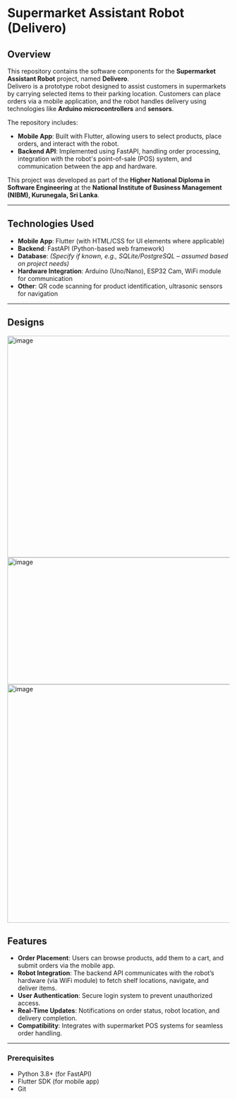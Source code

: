 # Supermarket Assistant Robot (Delivero)

## Overview
This repository contains the software components for the **Supermarket Assistant Robot** project, named **Delivero**.  
Delivero is a prototype robot designed to assist customers in supermarkets by carrying selected items to their parking location. Customers can place orders via a mobile application, and the robot handles delivery using technologies like **Arduino microcontrollers** and **sensors**.

The repository includes:
- **Mobile App**: Built with Flutter, allowing users to select products, place orders, and interact with the robot.  
- **Backend API**: Implemented using FastAPI, handling order processing, integration with the robot's point-of-sale (POS) system, and communication between the app and hardware.  

This project was developed as part of the **Higher National Diploma in Software Engineering** at the **National Institute of Business Management (NIBM), Kurunegala, Sri Lanka**.

---

## Technologies Used
- **Mobile App**: Flutter (with HTML/CSS for UI elements where applicable)  
- **Backend**: FastAPI (Python-based web framework)  
- **Database**: *(Specify if known, e.g., SQLite/PostgreSQL – assumed based on project needs)*  
- **Hardware Integration**: Arduino (Uno/Nano), ESP32 Cam, WiFi module for communication  
- **Other**: QR code scanning for product identification, ultrasonic sensors for navigation  

---

## Designs
<img width="594" height="501" alt="image" src="https://github.com/user-attachments/assets/14b7e8cc-fa3b-4062-a8ec-aef90140096c" />
<img width="554" height="287" alt="image" src="https://github.com/user-attachments/assets/323e3334-21dc-45e2-93b2-62c742482485" />
<img width="617" height="539" alt="image" src="https://github.com/user-attachments/assets/f21f8bb2-4be7-4102-8c3e-7228f764efe6" />

## Features
- **Order Placement**: Users can browse products, add them to a cart, and submit orders via the mobile app.  
- **Robot Integration**: The backend API communicates with the robot’s hardware (via WiFi module) to fetch shelf locations, navigate, and deliver items.  
- **User Authentication**: Secure login system to prevent unauthorized access.  
- **Real-Time Updates**: Notifications on order status, robot location, and delivery completion.  
- **Compatibility**: Integrates with supermarket POS systems for seamless order handling.  
---
### Prerequisites
- Python 3.8+ (for FastAPI)  
- Flutter SDK (for mobile app)  
- Git  

